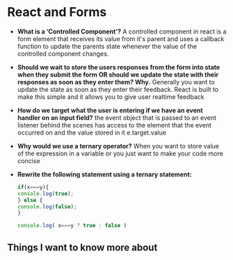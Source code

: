 # React and Forms

* **What is a ‘Controlled Component’?** A controlled component in react is a form element that receives its value from it's parent and uses a callback function to update the parents state whenever the value of the controlled component changes.

* **Should we wait to store the users responses from the form into state when they submit the form OR should we update the state with their responses as soon as they enter them? Why.** Generally you want to update the state as soon as they enter their feedback. React is built to make this simple and it allows you to give user realtime feedback

* **How do we target what the user is entering if we have an event handler on an input field?** the event object that is passed to an event listener behind the scenes has access to the element that the event occurred on and the value stored in it e.target.value

* **Why would we use a ternary operator?** When you want to store value of the expression in a variable or you just want to make your code more concise

* **Rewrite the following statement using a ternary statement:**
    ```javascript
    if(x===y){
    console.log(true);
    } else {
    console.log(false);
    }
    ```

    ```javascript
    console.log( x===y ? true : false )
    ```
## Things I want to know more about